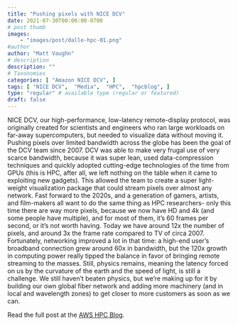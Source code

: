 ```yaml
---
title: "Pushing pixels with NICE DCV"
date: 2021-07-30T00:00:00-0700
# post thumb
images:
    - "images/post/dalle-hpc-01.png"
#author
author: "Matt Vaughn"
# description
description: ""
# Taxonomies
categories: [ "Amazon NICE DCV", ]
tags: [ "NICE DCV",  "Media",  "HPC",  "hpcblog", ]
type: "regular" # available type (regular or featured)
draft: false
---
```


NICE DCV, our high-performance, low-latency remote-display protocol, was originally created for scientists and engineers who ran large workloads on far-away supercomputers, but needed to visualize data without moving it. Pushing pixels over limited bandwidth across the globe has been the goal of the DCV team since 2007. DCV was able to make very frugal use of very scarce bandwidth, because it was super lean, used data-compression techniques and quickly adopted cutting-edge technologies of the time from GPUs (this is HPC, after all, we left nothing on the table when it came to exploiting new gadgets). This allowed the team to create a super light-weight visualization package that could stream pixels over almost any network. Fast forward to the 2020s, and a generation of gamers, artists, and film-makers all want to do the same thing as HPC researchers- only this time there are way more pixels, because we now have HD and 4k (and some people have multiple), and for most of them, it’s 60 frames per second, or it’s not worth having. Today we have around 12x the number of pixels, and around 3x the frame rate compared to TV of circa 2007. Fortunately, networking improved a lot in that time: a high-end user’s broadband connection grew around 60x in bandwidth, but the 120x growth in computing power really tipped the balance in favor of bringing remote streaming to the masses. Still, physics remains, meaning the latency forced on us by the curvature of the earth and the speed of light, is still a challenge. We still haven’t beaten physics, but we’re making up for it by building our own global fiber network and adding more machinery (and in local and wavelength zones) to get closer to more customers as soon as we can.

Read the full post at the [AWS HPC Blog](https://aws.amazon.com/blogs/hpc/pushing-pixels-with-nice-dcv/).
